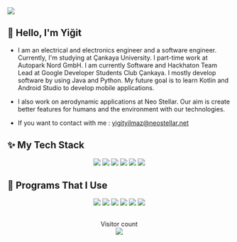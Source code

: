 <img src="https://i.hizliresim.com/bimtco8.png" />

## 👋 Hello, I'm Yiğit

- I am an electrical and electronics engineer and a software engineer. Currently, I'm studying at Çankaya University. I part-time work at Autopark Nord GmbH. I am currently Software and Hackhaton Team Lead at Google Developer Students Club Çankaya. I mostly develop software by using Java and Python. My future goal is to learn Kotlin and Android Studio to develop mobile applications.

- I also work on aerodynamic applications at Neo Stellar. Our aim is create better features for humans and the environment with our technologies.

 - If you want to contact with me : yigityilmaz@neostellar.net

## ✨ My Tech Stack
<div align="center">
  <img src="https://img.shields.io/badge/Java-ED8B00?style=for-the-badge&logo=java&logoColor=white" />
  <img src="https://img.shields.io/badge/Python-14354C?style=for-the-badge&logo=python&logoColor=white" />
  <img src="https://img.shields.io/badge/HTML5-E34F26?style=for-the-badge&logo=html5&logoColor=white" />
  <img src="https://img.shields.io/badge/CSS3-1572B6?style=for-the-badge&logo=css3&logoColor=white" />
  <img src="https://img.shields.io/badge/Lua-2C2D72?style=for-the-badge&logo=lua&logoColor=white" />
  <img src="https://img.shields.io/badge/JavaScript-323330?style=for-the-badge&logo=javascript&logoColor=F7DF1E" />
</div>

## 🍉 Programs That I Use

<div align="center">
  <img src="https://img.shields.io/badge/PyCharm-000000.svg?&style=for-the-badge&logo=PyCharm&logoColor=white" />
  <img src="https://img.shields.io/badge/IntelliJ_IDEA-000000.svg?style=for-the-badge&logo=intellij-idea&logoColor=white" />
  <img src="https://img.shields.io/badge/Atom-66595C?style=for-the-badge&logo=Atom&logoColor=white" />
  <img src="https://img.shields.io/badge/Visual_Studio_Code-0078D4?style=for-the-badge&logo=visual%20studio%20code&logoColor=white" />
  <img src="https://img.shields.io/badge/Adobe%20after%20affects-CF96FD?style=for-the-badge&logo=Adobe%20after%20effects&logoColor=39366" />
  <img src="https://img.shields.io/badge/Adobe%20Photoshop-31A8FF?style=for-the-badge&logo=Adobe%20Photoshop&logoColor=black" />
</div>

##
<p align="center"> 
  Visitor count<br>
  <img src="https://profile-counter.glitch.me/grimok/count.svg" />
</p>
